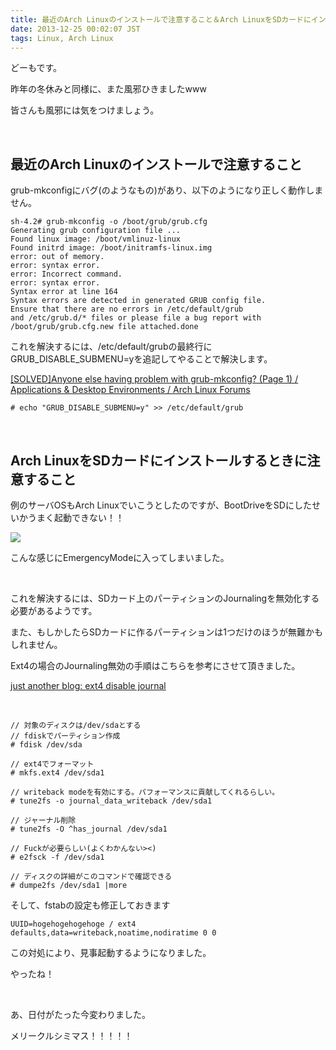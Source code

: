 ```yaml
---
title: 最近のArch Linuxのインストールで注意すること＆Arch LinuxをSDカードにインストールするときに注意すること
date: 2013-12-25 00:02:07 JST
tags: Linux, Arch Linux
---
```

どーもです。

昨年の冬休みと同様に、また風邪ひきましたwww

皆さんも風邪には気をつけましょう。

&nbsp;

## 最近のArch Linuxのインストールで注意すること

grub-mkconfigにバグ(のようなもの)があり、以下のようになり正しく動作しません。

```
sh-4.2# grub-mkconfig -o /boot/grub/grub.cfg
Generating grub configuration file ...
Found linux image: /boot/vmlinuz-linux
Found initrd image: /boot/initramfs-linux.img
error: out of memory.
error: syntax error.
error: Incorrect command.
error: syntax error.
Syntax error at line 164
Syntax errors are detected in generated GRUB config file.
Ensure that there are no errors in /etc/default/grub
and /etc/grub.d/* files or please file a bug report with
/boot/grub/grub.cfg.new file attached.done
```

これを解決するには、/etc/default/grubの最終行にGRUB_DISABLE_SUBMENU=yを追記してやることで解決します。

<a href="https://bbs.archlinux.org/viewtopic.php?id=174298">[SOLVED]Anyone else having problem with grub-mkconfig? (Page 1) / Applications & Desktop Environments / Arch Linux Forums</a>

```
# echo "GRUB_DISABLE_SUBMENU=y" >> /etc/default/grub
```

&nbsp;

## Arch LinuxをSDカードにインストールするときに注意すること

例のサーバOSもArch Linuxでいこうとしたのですが、BootDriveをSDにしたせいかうまく起動できない！！

<img src="https://lh4.googleusercontent.com/-YG2zx1ZTavo/UrmeUr08vHI/AAAAAAAAC1A/fzFBQenHK9I/s640/DSC_0249.JPG" />

こんな感じにEmergencyModeに入ってしまいました。

&nbsp;

これを解決するには、SDカード上のパーティションのJournalingを無効化する必要があるようです。

また、もしかしたらSDカードに作るパーティションは1つだけのほうが無難かもしれません。

Ext4の場合のJournaling無効の手順はこちらを参考にさせて頂きました。

<a href="http://fenidik.blogspot.jp/2010/03/ext4-disable-journal.html">just another blog: ext4 disable journal</a>

&nbsp;

```
// 対象のディスクは/dev/sdaとする
// fdiskでパーティション作成
# fdisk /dev/sda

// ext4でフォーマット
# mkfs.ext4 /dev/sda1

// writeback modeを有効にする。パフォーマンスに貢献してくれるらしい。
# tune2fs -o journal_data_writeback /dev/sda1

// ジャーナル削除
# tune2fs -O ^has_journal /dev/sda1

// Fuckが必要らしい(よくわかんない><)
# e2fsck -f /dev/sda1

// ディスクの詳細がこのコマンドで確認できる
# dumpe2fs /dev/sda1 |more
```

そして、fstabの設定も修正しておきます

```
UUID=hogehogehogehoge / ext4 defaults,data=writeback,noatime,nodiratime 0 0
```

この対処により、見事起動するようになりました。

やったね！

&nbsp;

あ、日付がたった今変わりました。

<span class="fontsize7">メリークルシミマス！！！！！</span>
